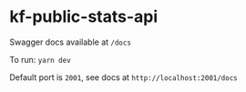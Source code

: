 # kf-public-stats-api

Swagger docs available at `/docs`

To run: `yarn dev`

Default port is `2001`, see docs at `http://localhost:2001/docs`
